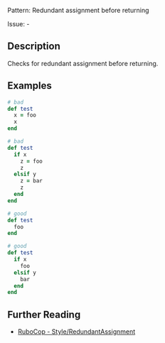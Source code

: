 Pattern: Redundant assignment before returning

Issue: -

## Description

Checks for redundant assignment before returning.

## Examples

```ruby
# bad
def test
  x = foo
  x
end

# bad
def test
  if x
    z = foo
    z
  elsif y
    z = bar
    z
  end
end

# good
def test
  foo
end

# good
def test
  if x
    foo
  elsif y
    bar
  end
end
```

## Further Reading

* [RuboCop - Style/RedundantAssignment](https://docs.rubocop.org/rubocop/cops_style.html#styleredundantassignment)
